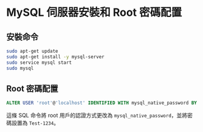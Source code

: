 # MySQL 伺服器安裝和 Root 密碼配置

## 安裝命令

```bash
sudo apt-get update
sudo apt-get install -y mysql-server
sudo service mysql start
sudo mysql
```

## Root 密碼配置

```sql
ALTER USER 'root'@'localhost' IDENTIFIED WITH mysql_native_password BY 'Test-1234';
```

這條 SQL 命令將 root 用戶的認證方式更改為 `mysql_native_password`，並將密碼設置為 `Test-1234`。
